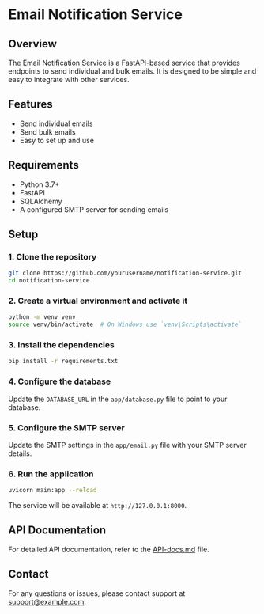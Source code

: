 # Email Notification Service

## Overview
The Email Notification Service is a FastAPI-based service that provides endpoints to send individual and bulk emails. It is designed to be simple and easy to integrate with other services.

## Features
- Send individual emails
- Send bulk emails
- Easy to set up and use

## Requirements
- Python 3.7+
- FastAPI
- SQLAlchemy
- A configured SMTP server for sending emails

## Setup

### 1. Clone the repository
```bash
git clone https://github.com/yourusername/notification-service.git
cd notification-service
```

### 2. Create a virtual environment and activate it
```bash
python -m venv venv
source venv/bin/activate  # On Windows use `venv\Scripts\activate`
```

### 3. Install the dependencies
```bash
pip install -r requirements.txt
```

### 4. Configure the database
Update the `DATABASE_URL` in the `app/database.py` file to point to your database.

### 5. Configure the SMTP server
Update the SMTP settings in the `app/email.py` file with your SMTP server details.

### 6. Run the application
```bash
uvicorn main:app --reload
```

The service will be available at `http://127.0.0.1:8000`.

## API Documentation
For detailed API documentation, refer to the [API-docs.md](./API-docs.md) file.

## Contact
For any questions or issues, please contact support at support@example.com.
